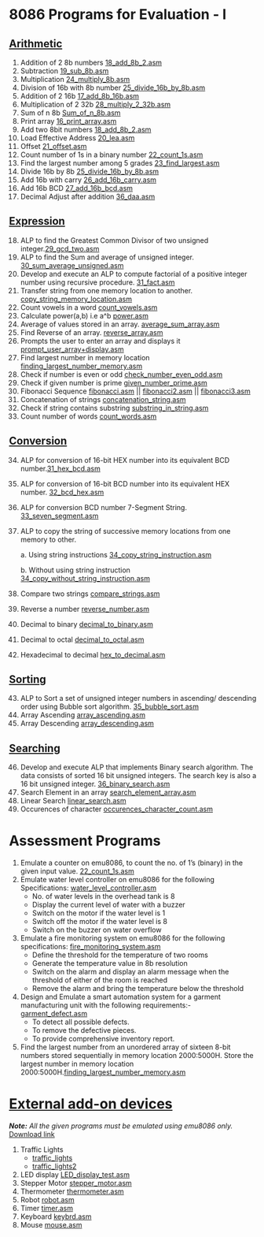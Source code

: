 # 8086 Programs for Evaluation - I

## [Arithmetic](https://github.com/jacobjohn2016/8086-Programs/tree/master/Arithmetic)
1. Addition of 2 8b numbers [18_add_8b_2.asm](Arithmetic/18_add_8b_2.asm)
2. Subtraction [19_sub_8b.asm](https://github.com/jacobjohn2016/8086-Programs/blob/master/Arithmetic/19_sub_8b.asm)
3. Multiplication [24_multiply_8b.asm](https://github.com/jacobjohn2016/8086-Programs/blob/master/Arithmetic/24_multiply_8b.asm)
4. Division of 16b with 8b number [25_divide_16b_by_8b.asm](https://github.com/jacobjohn2016/8086-Programs/blob/master/Arithmetic/25_divide_16b_by_8b.asm)
5. Addition of 2 16b [17_add_8b_16b.asm](https://github.com/jacobjohn2016/8086-Programs/blob/master/Arithmetic/17_add_8b_16b.asm)
6. Multiplication of 2 32b [28_multiply_2_32b.asm](https://github.com/jacobjohn2016/8086-Programs/blob/master/Arithmetic/28_multiply_2_32b.asm)
7. Sum of n 8b [Sum_of_n_8b.asm](/Arithmetic/Sum_of_n_8b.asm)
8. Print array [16_print_array.asm](Arithmetic/print_array.asm)
9. Add two 8bit numbers [18_add_8b_2.asm](https://github.com/jacobjohn2016/8086-Programs/blob/master/Arithmetic/18_add_8b_2.asm)
10. Load Effective Address [20_lea.asm](https://github.com/jacobjohn2016/8086-Programs/blob/master/Arithmetic/20_lea.asm)
11. Offset [21_offset.asm](https://github.com/jacobjohn2016/8086-Programs/blob/master/Arithmetic/21_offset.asm)
12. Count number of 1s in a binary number [22_count_1s.asm](https://github.com/jacobjohn2016/8086-Programs/blob/master/Arithmetic/22_count_1s.asm)
13. Find the largest number among 5 grades [23_find_largest.asm](https://github.com/jacobjohn2016/8086-Programs/blob/master/Arithmetic/23_find_largest.asm)
14. Divide 16b by 8b [25_divide_16b_by_8b.asm](https://github.com/jacobjohn2016/8086-Programs/blob/master/Arithmetic/25_divide_16b_by_8b.asm)
15. Add 16b with carry [26_add_16b_carry.asm](https://github.com/jacobjohn2016/8086-Programs/blob/master/Arithmetic/26_add_16b_carry.asm)
16. Add 16b BCD [27_add_16b_bcd.asm](https://github.com/jacobjohn2016/8086-Programs/blob/master/Arithmetic/27_add_16b_bcd.asm)
17. Decimal Adjust after addition [36_daa.asm](https://github.com/jacobjohn2016/8086-Programs/blob/master/Arithmetic/36_daa.asm)

## [Expression](https://github.com/jacobjohn2016/8086-Programs/tree/master/Expression)
18. ALP to find the Greatest Common Divisor of two unsigned integer.[29_gcd_two.asm](https://github.com/jacobjohn2016/8086-Programs/blob/master/Expression/29_gcd_two.asm)
19. ALP to find the Sum and average of unsigned integer. [30_sum_average_unsigned.asm](https://github.com/jacobjohn2016/8086-Programs/blob/master/Expression/30_sum_average_unsigned.asm)
20. Develop and execute an ALP to compute factorial of a positive integer number using recursive procedure. [31_fact.asm](https://github.com/jacobjohn2016/8086-Programs/blob/master/Expression/31_fact.asm)
21. Transfer string from one memory location to another. [copy_string_memory_location.asm](https://github.com/jacobjohn2016/8086-Programs/blob/master/Expression/copy_string_memory_location.asm)
22. Count vowels in a word [count_vowels.asm](https://github.com/jacobjohn2016/8086-Programs/blob/master/Expression/count_vowels.asm)
23. Calculate power(a,b) i.e a^b [power.asm](https://github.com/jacobjohn2016/8086-Programs/blob/master/Expression/power.asm)
24. Average of values stored in an array. [average_sum_array.asm](https://github.com/jacobjohn2016/8086-Programs/blob/master/Expression/average_sum_array.asm)
25. Find Reverse of an array. [reverse_array.asm](https://github.com/jacobjohn2016/8086-Programs/blob/master/Expression/reverse_array.asm)
26. Prompts the user to enter an array and displays it [prompt_user_array+display.asm](https://github.com/jacobjohn2016/8086-Programs/blob/master/Expression/prompt_user_array%2Bdisplay.asm)
27. Find largest number in memory location [finding_largest_number_memory.asm](https://github.com/jacobjohn2016/8086-Programs/blob/master/Expression/finding_largest_number_memory.asm)
28. Check if number is even or odd [check_number_even_odd.asm](https://github.com/jacobjohn2016/8086-Programs/blob/master/Expression/check_number_even_odd.asm)
29. Check if given number is prime [given_number_prime.asm](https://github.com/jacobjohn2016/8086-Programs/blob/master/Expression/given_number_prime.asm)
30. Fibonacci Sequence [fibonacci.asm](https://github.com/jacobjohn2016/8086-Programs/blob/master/Expression/fibonacci.asm) || [fibonacci2.asm](https://github.com/jacobjohn2016/8086-Programs/blob/master/Expression/fibonacci2.asm) || [fibonacci3.asm](https://github.com/jacobjohn2016/8086-Programs/blob/master/Expression/fibonacci3.asm)
31. Concatenation of strings [concatenation_string.asm](https://github.com/jacobjohn2016/8086-Programs/blob/master/Expression/concatenation_string.asm)
32. Check if string contains substring [substring_in_string.asm](https://github.com/jacobjohn2016/8086-Programs/blob/master/Expression/substring_in_string.asm)
33. Count number of words [count_words.asm](https://github.com/jacobjohn2016/8086-Programs/blob/master/Expression/count_words.asm)

## [Conversion](https://github.com/jacobjohn2016/8086-Programs/tree/master/Conversion)
34. ALP for conversion of 16-bit HEX number into its equivalent BCD number.[31_hex_bcd.asm](https://github.com/jacobjohn2016/8086-Programs/blob/master/Conversion/31_hex_bcd.asm)
35. ALP for conversion of 16-bit BCD number into its equivalent HEX number. [32_bcd_hex.asm](https://github.com/jacobjohn2016/8086-Programs/blob/master/Conversion/32_bcd_hex.asm)
36. ALP for conversion BCD number 7-Segment String. [33_seven_segment.asm](https://github.com/jacobjohn2016/8086-Programs/blob/master/Conversion/33_seven_segment.asm)
37. ALP to copy the string of successive memory locations from one memory to other.

    a. Using string instructions [34_copy_string_instruction.asm](https://github.com/jacobjohn2016/8086-Programs/blob/master/Conversion/34_copy_string_instruction.asm)
    
    b. Without using string instruction [34_copy_without_string_instruction.asm](https://github.com/jacobjohn2016/8086-Programs/blob/master/Conversion/34_copy_without_string_instruction.asm)
38. Compare two strings [compare_strings.asm](https://github.com/jacobjohn2016/8086-Programs/blob/master/Conversion/compare_strings.asm)
39. Reverse a number [reverse_number.asm](https://github.com/jacobjohn2016/8086-Programs/blob/master/Conversion/reverse_number.asm)
40. Decimal to binary [decimal_to_binary.asm](https://github.com/jacobjohn2016/8086-Programs/blob/master/Conversion/decimal_to_binary.asm)
41. Decimal to octal [decimal_to_octal.asm](https://github.com/jacobjohn2016/8086-Programs/blob/master/Conversion/decimal_to_octal.asm)
42. Hexadecimal to decimal [hex_to_decimal.asm](https://github.com/jacobjohn2016/8086-Programs/blob/master/Conversion/hex_to_decimal.asm)

## [Sorting](https://github.com/jacobjohn2016/8086-Programs/tree/master/Sorting)
43. ALP to Sort a set of unsigned integer numbers in ascending/ descending order using Bubble sort algorithm. [35_bubble_sort.asm](https://github.com/jacobjohn2016/8086-Programs/blob/master/Sorting/35_bubble_sort.asm)
44. Array Ascending [array_ascending.asm](https://github.com/jacobjohn2016/8086-Programs/blob/master/Sorting/array_ascending.asm)
45. Array Descending [array_descending.asm](https://github.com/jacobjohn2016/8086-Programs/blob/master/Sorting/array_descending.asm)

## [Searching](https://github.com/jacobjohn2016/8086-Programs/tree/master/Searching)
46. Develop and execute ALP that implements Binary search algorithm. The data consists of sorted 16 bit unsigned integers. The search key is also a 16 bit unsigned integer. [36_binary_search.asm](https://github.com/jacobjohn2016/8086-Programs/blob/master/Searching/36_binary_search.asm)
47. Search Element in an array [search_element_array.asm](https://github.com/jacobjohn2016/8086-Programs/blob/master/Searching/search_element_array.asm)
48. Linear Search [linear_search.asm](https://github.com/jacobjohn2016/8086-Programs/blob/master/Searching/linear_search.asm)
49. Occurences of character [occurences_character_count.asm](https://github.com/jacobjohn2016/8086-Programs/blob/master/Searching/occurences_character_count.asm)

# Assessment Programs

1. Emulate a counter on emu8086, to count the no. of 1’s (binary) in the given input value. [22_count_1s.asm](https://github.com/jacobjohn2016/8086-Programs/blob/master/Arithmetic/22_count_1s.asm)
2. Emulate water level controller on emu8086 for the following Specifications: [water_level_controller.asm](https://github.com/jacobjohn2016/8086-Programs/blob/master/Simulation/water_level_controller.asm)
    * No. of water levels in the overhead tank is 8
    * Display the current level of water with a buzzer
    * Switch on the motor if the water level is 1
    * Switch off the motor if the water level is 8
    * Switch on the buzzer on water overflow
3. Emulate a fire monitoring system on emu8086 for the following specifications: [fire_monitoring_system.asm](https://github.com/jacobjohn2016/8086-Programs/blob/master/Simulation/fire_monitoring_system.asm)
    * Define the threshold for the temperature of two rooms
    * Generate the temperature value in 8b resolution
    * Switch on the alarm and display an alarm message when the threshold of either of the room is reached
    * Remove the alarm and bring the temperature below the threshold
4. Design and Emulate a smart automation system for a garment manufacturing unit with the following requirements:- [garment_defect.asm](https://github.com/jacobjohn2016/8086-Programs/blob/master/Simulation/garment_defect.asm)
    * To detect all possible defects.
    * To remove the defective pieces.
    * To provide comprehensive inventory report.
5. Find the largest number from an unordered array of sixteen 8-bit numbers stored sequentially in memory location 2000:5000H. Store the largest number in memory location 2000:5000H.[finding_largest_number_memory.asm](https://github.com/jacobjohn2016/8086-Programs/blob/master/Expression/finding_largest_number_memory.asm)

# [External add-on devices](https://github.com/jacobjohn2016/8086-Programs/tree/master/External%20Devices)

*__Note:__ All the given programs must be emulated using emu8086 only.*
[Download link](http://www.emu8086.com)

1. Traffic Lights
    * [traffic_lights](https://github.com/jacobjohn2016/8086-Programs/blob/master/External%20Devices/traffic_lights.asm)
    * [traffic_lights2](https://github.com/jacobjohn2016/8086-Programs/blob/master/External%20Devices/traffic_lights2.asm)
2. LED display [LED_display_test.asm](https://github.com/jacobjohn2016/8086-Programs/blob/master/External%20Devices/LED_display_test.asm)
3. Stepper Motor [stepper_motor.asm](https://github.com/jacobjohn2016/8086-Programs/blob/master/External%20Devices/stepper_motor.asm)
4. Thermometer [thermometer.asm](https://github.com/jacobjohn2016/8086-Programs/blob/master/External%20Devices/thermometer.asm)
5. Robot [robot.asm](https://github.com/jacobjohn2016/8086-Programs/blob/master/External%20Devices/robot.asm)
6. Timer [timer.asm](https://github.com/jacobjohn2016/8086-Programs/blob/master/External%20Devices/timer.asm)
7. Keyboard [keybrd.asm](https://github.com/jacobjohn2016/8086-Programs/blob/master/External%20Devices/keybrd.asm)
8. Mouse [mouse.asm](https://github.com/jacobjohn2016/8086-Programs/blob/master/External%20Devices/mouse.asm)